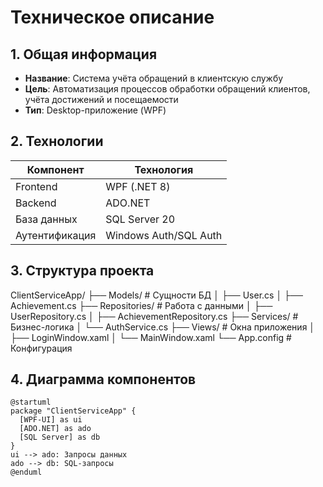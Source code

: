 # Техническое описание

## 1. Общая информация
- **Название**: Система учёта обращений в клиентскую службу  
- **Цель**: Автоматизация процессов обработки обращений клиентов, учёта достижений и посещаемости  
- **Тип**: Desktop-приложение (WPF)  

## 2. Технологии
| Компонент       | Технология               |
|-----------------|--------------------------|
| Frontend        | WPF (.NET 8)             |
| Backend         | ADO.NET                  |
| База данных     | SQL Server 20            |
| Аутентификация | Windows Auth/SQL Auth    |

## 3. Структура проекта
ClientServiceApp/
├── Models/ # Сущности БД
│ ├── User.cs
│ ├── Achievement.cs
├── Repositories/ # Работа с данными
│ ├── UserRepository.cs
│ ├── AchievementRepository.cs
├── Services/ # Бизнес-логика
│ └── AuthService.cs
├── Views/ # Окна приложения
│ ├── LoginWindow.xaml
│ └── MainWindow.xaml
└── App.config # Конфигурация


## 4. Диаграмма компонентов
```plantuml
@startuml
package "ClientServiceApp" {
  [WPF-UI] as ui
  [ADO.NET] as ado
  [SQL Server] as db
}
ui --> ado: Запросы данных
ado --> db: SQL-запросы
@enduml
